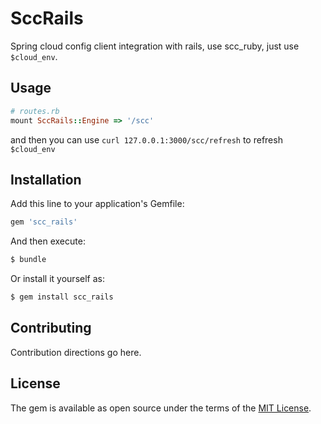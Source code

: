 # SccRails

Spring cloud config client integration with rails, use scc_ruby, just use `$cloud_env`.

## Usage

```ruby
# routes.rb
mount SccRails::Engine => '/scc'
```

and then you can use `curl 127.0.0.1:3000/scc/refresh` to refresh `$cloud_env`

## Installation
Add this line to your application's Gemfile:

```ruby
gem 'scc_rails'
```

And then execute:
```bash
$ bundle
```

Or install it yourself as:
```bash
$ gem install scc_rails
```

## Contributing
Contribution directions go here.

## License
The gem is available as open source under the terms of the [MIT License](https://opensource.org/licenses/MIT).
